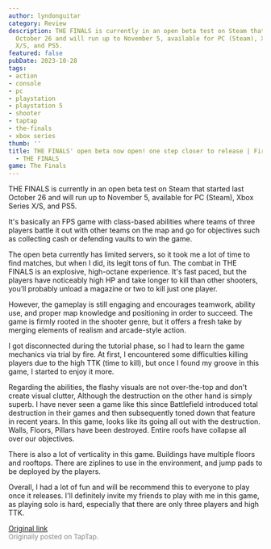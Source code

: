 ```yaml
---
author: lyndonguitar
category: Review
description: THE FINALS is currently in an open beta test on Steam that started last
  October 26 and will run up to November 5, available for PC (Steam), Xbox Series
  X/S, and PS5.
featured: false
pubDate: 2023-10-28
tags:
- action
- console
- pc
- playstation
- playstation 5
- shooter
- taptap
- the-finals
- xbox series
thumb: ''
title: THE FINALS' open beta now open! one step closer to release | First Impressions
  - THE FINALS
game: The Finals
---
```

THE FINALS is currently in an open beta test on Steam that started last October 26 and will run up to November 5, available for PC (Steam), Xbox Series X/S, and PS5.

It's basically an FPS game with class-based abilities where teams of three players battle it out with other teams on the map and go for objectives such as collecting cash or defending vaults to win the game.

The open beta currently has limited servers, so it took me a lot of time to find matches, but when I did, its legit tons of fun. The combat in THE FINALS is an explosive, high-octane experience. It's fast paced, but the players have noticeably high HP and take longer to kill than other shooters, you’ll probably unload a magazine or two to kill just one player.

However, the gameplay is still engaging and encourages teamwork, ability use, and proper map knowledge and positioning in order to succeed. The game is firmly rooted in the shooter genre, but it offers a fresh take by merging elements of realism and arcade-style action.

I got disconnected during the tutorial phase, so I had to learn the game mechanics via trial by fire. At first, I encountered some difficulties killing players due to the high TTK (time to kill), but once I found my groove in this game, I started to enjoy it more.

Regarding the abilities, the flashy visuals are not over-the-top and don't create visual clutter, Although the destruction on the other hand is simply superb. I have never seen a game like this since Battlefield introduced total destruction in their games and then subsequently toned down that feature in recent years. In this game, looks like its going all out with the destruction. Walls, Floors, Pillars have been destroyed. Entire roofs have collapse all over our objectives.

There is also a lot of verticality in this game. Buildings have multiple floors and rooftops. There are ziplines to use in the environment, and jump pads to be deployed by the players.

Overall, I had a lot of fun and will be recommend this to everyone to play once it releases. I'll definitely invite my friends to play with me in this game, as playing solo is hard, especially that there are only three players and high TTK.

[Original link](https://www.taptap.io/post/6481958)<br><span style="font-size: 0.95em; color: #888;">Originally posted on TapTap.</span>